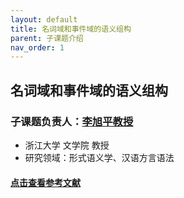 ```yaml
---
layout: default
title: 名词域和事件域的语义组构
parent: 子课题介绍
nav_order: 1
---
```


## 名词域和事件域的语义组构

### 子课题负责人：[李旭平教授](https://person.zju.edu.cn/xp)
- 浙江大学 文学院 教授
- 研究领域：形式语义学、汉语方言语法

#### [点击查看参考文献](https://formalsemchinese.com/references-noun/)

